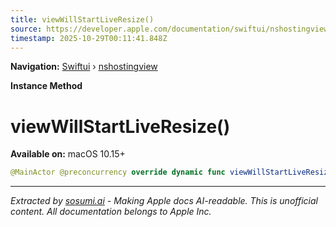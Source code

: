 ```yaml
---
title: viewWillStartLiveResize()
source: https://developer.apple.com/documentation/swiftui/nshostingview/viewwillstartliveresize()
timestamp: 2025-10-29T00:11:41.848Z
---
```


**Navigation:** [Swiftui](/documentation/swiftui) › [nshostingview](/documentation/swiftui/nshostingview)

**Instance Method**

# viewWillStartLiveResize()

**Available on:** macOS 10.15+

```swift
@MainActor @preconcurrency override dynamic func viewWillStartLiveResize()
```

---

*Extracted by [sosumi.ai](https://sosumi.ai) - Making Apple docs AI-readable.*
*This is unofficial content. All documentation belongs to Apple Inc.*
